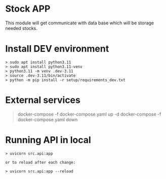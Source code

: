 # Stock APP
This module will get communicate with data base which will be storage needed stocks.

# Install DEV environment

```
> sudo apt install python3.11
> sudo apt install python3.11-venv
> python3.11 -m venv .dev-3.11
> source .dev-3.11/bin/activate
> python -m pip install -r setup/requirements_dev.txt
```

# External services

> docker-compose -f docker-compose.yaml up -d
> docker-compose -f docker-compose.yaml down

# Running API in local

```
> uvicorn src.api:app

or to reload after each change:

> uvicorn src.api:app --reload

```
